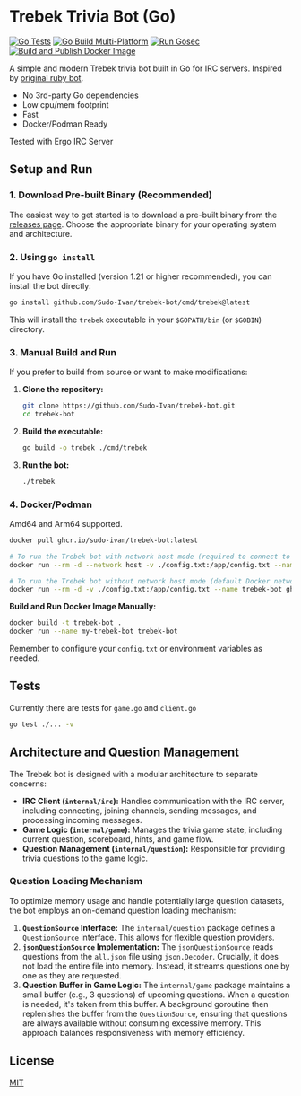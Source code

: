 # Trebek Trivia Bot (Go)

[![Go Tests](https://github.com/Sudo-Ivan/trebek-bot/actions/workflows/test.yml/badge.svg)](https://github.com/Sudo-Ivan/trebek-bot/actions/workflows/test.yml)
[![Go Build Multi-Platform](https://github.com/Sudo-Ivan/trebek-bot/actions/workflows/build.yml/badge.svg)](https://github.com/Sudo-Ivan/trebek-bot/actions/workflows/build.yml)
[![Run Gosec](https://github.com/Sudo-Ivan/trebek-bot/actions/workflows/gosec.yml/badge.svg)](https://github.com/Sudo-Ivan/trebek-bot/actions/workflows/gosec.yml)
[![Build and Publish Docker Image](https://github.com/Sudo-Ivan/trebek-bot/actions/workflows/docker.yml/badge.svg)](https://github.com/Sudo-Ivan/trebek-bot/actions/workflows/docker.yml)


A simple and modern Trebek trivia bot built in Go for IRC servers. Inspired by [original ruby bot](https://github.com/epitron/trebek).

- No 3rd-party Go dependencies
- Low cpu/mem footprint
- Fast
- Docker/Podman Ready

Tested with Ergo IRC Server

## Setup and Run

### 1. Download Pre-built Binary (Recommended)

The easiest way to get started is to download a pre-built binary from the [releases page](https://github.com/Sudo-Ivan/trebek-bot/releases). Choose the appropriate binary for your operating system and architecture.

### 2. Using `go install`

If you have Go installed (version 1.21 or higher recommended), you can install the bot directly:

```bash
go install github.com/Sudo-Ivan/trebek-bot/cmd/trebek@latest
```

This will install the `trebek` executable in your `$GOPATH/bin` (or `$GOBIN`) directory.

### 3. Manual Build and Run

If you prefer to build from source or want to make modifications:

1.  **Clone the repository:**
    ```bash
    git clone https://github.com/Sudo-Ivan/trebek-bot.git
    cd trebek-bot
    ```
2.  **Build the executable:**
    ```bash
    go build -o trebek ./cmd/trebek
    ```
3.  **Run the bot:**
    ```bash
    ./trebek
    ```

### 4. Docker/Podman

Amd64 and Arm64 supported.

```bash
docker pull ghcr.io/sudo-ivan/trebek-bot:latest

# To run the Trebek bot with network host mode (required to connect to IRC servers running on localhost):
docker run --rm -d --network host -v ./config.txt:/app/config.txt --name trebek-bot ghcr.io/sudo-ivan/trebek-bot:latest

# To run the Trebek bot without network host mode (default Docker networking):
docker run --rm -d -v ./config.txt:/app/config.txt --name trebek-bot ghcr.io/sudo-ivan/trebek-bot:latest
```

**Build and Run Docker Image Manually:**

```bash
docker build -t trebek-bot .
docker run --name my-trebek-bot trebek-bot
```

Remember to configure your `config.txt` or environment variables as needed.

## Tests

Currently there are tests for `game.go` and `client.go`

```bash
go test ./... -v
```

## Architecture and Question Management

The Trebek bot is designed with a modular architecture to separate concerns:

*   **IRC Client (`internal/irc`):** Handles communication with the IRC server, including connecting, joining channels, sending messages, and processing incoming messages.
*   **Game Logic (`internal/game`):** Manages the trivia game state, including current question, scoreboard, hints, and game flow.
*   **Question Management (`internal/question`):** Responsible for providing trivia questions to the game logic.

### Question Loading Mechanism

To optimize memory usage and handle potentially large question datasets, the bot employs an on-demand question loading mechanism:

1.  **`QuestionSource` Interface:** The `internal/question` package defines a `QuestionSource` interface. This allows for flexible question providers.
2.  **`jsonQuestionSource` Implementation:** The `jsonQuestionSource` reads questions from the `all.json` file using `json.Decoder`. Crucially, it does not load the entire file into memory. Instead, it streams questions one by one as they are requested.
3.  **Question Buffer in Game Logic:** The `internal/game` package maintains a small buffer (e.g., 3 questions) of upcoming questions. When a question is needed, it's taken from this buffer. A background goroutine then replenishes the buffer from the `QuestionSource`, ensuring that questions are always available without consuming excessive memory. This approach balances responsiveness with memory efficiency.

## License

[MIT](LICENSE)
